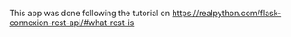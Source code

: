This app was done following the tutorial on https://realpython.com/flask-connexion-rest-api/#what-rest-is